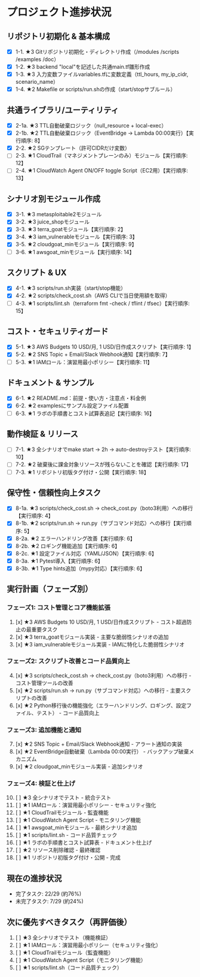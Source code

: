 # プロジェクト進捗状況

## リポジトリ初期化 & 基本構成

- [x] 1-1. ★3 Gitリポジトリ初期化・ディレクトリ作成（/modules /scripts /examples /doc）
- [x] 1-2. ★3 backend "local"を記述した共通main.tf雛形作成
- [x] 1-3. ★3 入力変数ファイルvariables.tfに変数定義（ttl_hours, my_ip_cidr, scenario_name）
- [x] 1-4. ★2 Makefile or scripts/run.shの作成（start/stopサブルール）

## 共通ライブラリ/ユーティリティ

- [x] 2-1a. ★3 TTL自動破棄ロジック（null_resource + local-exec）
- [x] 2-1b. ★2 TTL自動破棄ロジック（EventBridge → Lambda 00:00実行）【実行順序: 8】
- [x] 2-2. ★2 SGテンプレート（許可CIDRだけ変数）
- [ ] 2-3. ★1 CloudTrail（マネジメントプレーンのみ）モジュール【実行順序: 12】
- [ ] 2-4. ★1 CloudWatch Agent ON/OFF toggle Script（EC2用）【実行順序: 13】

## シナリオ別モジュール作成

- [x] 3-1. ★3 metasploitable2モジュール
- [x] 3-2. ★3 juice_shopモジュール
- [x] 3-3. ★3 terra_goatモジュール【実行順序: 2】
- [x] 3-4. ★3 iam_vulnerableモジュール【実行順序: 3】
- [x] 3-5. ★2 cloudgoat_minモジュール【実行順序: 9】
- [ ] 3-6. ★1 awsgoat_minモジュール【実行順序: 14】

## スクリプト & UX

- [x] 4-1. ★3 scripts/run.sh実装（start/stop機能）
- [x] 4-2. ★2 scripts/check_cost.sh（AWS CLIで当日使用額を取得）
- [ ] 4-3. ★1 scripts/lint.sh（terraform fmt -check / tflint / tfsec）【実行順序: 15】

## コスト・セキュリティガード

- [x] 5-1. ★3 AWS Budgets 10 USD/月, 1 USD/日作成スクリプト【実行順序: 1】
- [x] 5-2. ★2 SNS Topic + Email/Slack Webhook通知【実行順序: 7】
- [ ] 5-3. ★1 IAMロール：演習用最小ポリシー【実行順序: 11】

## ドキュメント & サンプル

- [x] 6-1. ★2 README.md：前提・使い方・注意点・料金例
- [x] 6-2. ★2 examplesにサンプル設定ファイル配置
- [ ] 6-3. ★1 ラボの手順書とコスト試算表追記【実行順序: 16】

## 動作検証 & リリース

- [ ] 7-1. ★3 全シナリオでmake start → 2h → auto-destroyテスト【実行順序: 10】
- [ ] 7-2. ★2 破棄後に課金対象リソースが残らないことを確認【実行順序: 17】
- [ ] 7-3. ★1 リポジトリ初版タグ付け・公開【実行順序: 18】

## 保守性・信頼性向上タスク

- [x] 8-1a. ★3 scripts/check_cost.sh → check_cost.py（boto3利用）への移行【実行順序: 4】
- [x] 8-1b. ★2 scripts/run.sh → run.py（サブコマンド対応）への移行【実行順序: 5】
- [x] 8-2a. ★2 エラーハンドリング改善【実行順序: 6】
- [x] 8-2b. ★2 ロギング機能追加【実行順序: 6】
- [x] 8-2c. ★1 設定ファイル対応（YAML/JSON）【実行順序: 6】
- [x] 8-3a. ★1 Pytest導入【実行順序: 6】
- [x] 8-3b. ★1 Type hints追加（mypy対応）【実行順序: 6】

## 実行計画（フェーズ別）

### フェーズ1: コスト管理とコア機能拡張

1. [x] ★3 AWS Budgets 10 USD/月, 1 USD/日作成スクリプト - コスト超過防止の最重要タスク
2. [x] ★3 terra_goatモジュール実装 - 主要な脆弱性シナリオの追加
3. [x] ★3 iam_vulnerableモジュール実装 - IAMに特化した脆弱性シナリオ

### フェーズ2: スクリプト改善とコード品質向上

4. [x] ★3 scripts/check_cost.sh → check_cost.py（boto3利用）への移行 - コスト管理ツールの改善
5. [x] ★2 scripts/run.sh → run.py（サブコマンド対応）への移行 - 主要スクリプトの改善
6. [x] ★2 Python移行後の機能強化（エラーハンドリング、ロギング、設定ファイル、テスト） - コード品質向上

### フェーズ3: 追加機能と通知

7. [x] ★2 SNS Topic + Email/Slack Webhook通知 - アラート通知の実装
8. [x] ★2 EventBridge自動破棄（Lambda 00:00実行） - バックアップ破棄メカニズム
9. [x] ★2 cloudgoat_minモジュール実装 - 追加シナリオ

### フェーズ4: 検証と仕上げ

10. [ ] ★3 全シナリオでテスト - 統合テスト
11. [ ] ★1 IAMロール：演習用最小ポリシー - セキュリティ強化
12. [ ] ★1 CloudTrailモジュール - 監査機能
13. [ ] ★1 CloudWatch Agent Script - モニタリング機能
14. [ ] ★1 awsgoat_minモジュール - 最終シナリオ追加
15. [ ] ★1 scripts/lint.sh - コード品質チェック
16. [ ] ★1 ラボの手順書とコスト試算表 - ドキュメント仕上げ
17. [ ] ★2 リソース削除確認 - 最終確認
18. [ ] ★1 リポジトリ初版タグ付け・公開 - 完成

## 現在の進捗状況

- 完了タスク: 22/29 (約76%)
- 未完了タスク: 7/29 (約24%)

## 次に優先すべきタスク（再評価後）

1. [ ] ★3 全シナリオでテスト（機能検証）
2. [ ] ★1 IAMロール：演習用最小ポリシー（セキュリティ強化）
3. [ ] ★1 CloudTrailモジュール（監査機能）
4. [ ] ★1 CloudWatch Agent Script（モニタリング機能）
5. [ ] ★1 scripts/lint.sh（コード品質チェック）
